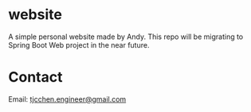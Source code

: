 # website
A simple personal website made by Andy. This repo will be migrating to Spring Boot Web project in the near future.

# Contact
Email: tjcchen.engineer@gmail.com
